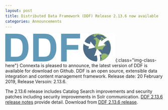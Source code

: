```yaml
---
layout: post
title: Distributed Data Framework (DDF) Release 2.13.6 now available
categories: Announcements
---
```

![image-title-here](/images/logo-ddf2.png){:class="img-class-here"}
Connexta is pleased to announce, the latest version of DDF is available for download on Github.  DDF is an open source, extensible data integration and content management framework.  Release date: 20 February 2019, Release Versoin: 2.13.6.

The 2.13.6 release includes Catalog Search improvements and security patches including security improvements in Solr communication. <a href="https://codice.atlassian.net/wiki/spaces/DDF/pages/649461761/DDF+2.13.6+Release+Notes" target="_blank">DDF 2.13.6 release notes</a> provide detail.  Download from <a href="https://github.com/codice/ddf/releases"  target="_blank">DDF 2.13.6 release</a>.   
<!-- more -->